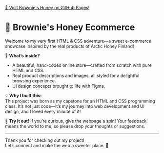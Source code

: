 [🚀 Visit Brownie's Honey on GitHub Pages!](https://leahamp.github.io/Brownie-s-Honey---First-HTML-CSS-Project/)

# 🍯 Brownie's Honey Ecommerce

Welcome to my very first HTML & CSS adventure—a sweet e-commerce showcase inspired by the real products of Arctic Honey Finland!

🌟 **What’s inside?**
- A beautiful, hand-coded online store—crafted from scratch with pure HTML and CSS.
- Real product descriptions and images, all styled for a delightful browsing experience.
- UI design concepts brought to life with Figma.

💡 **Why I built this:**  
This project was born as my capstone for an HTML and CSS programming class. It’s not just code—it’s my journey into web development and UI design, and I loved every minute of it!

🚀 **Try it out!**
If you’re curious, give the webpage a spin! Your feedback means the world to me, so please drop your thoughts or suggestions.

---

Thank you for checking out my project!  
Let’s connect and make the web a sweeter place. 🍯
